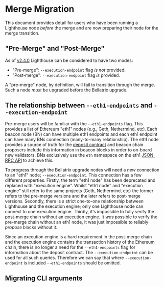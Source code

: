 # Merge Migration

This document provides detail for users who have been running a Lighthouse node *before* the merge
and are now preparing their node for the merge transition.

## "Pre-Merge" and "Post-Merge"

As of [v2.4.0](https://github.com/sigp/lighthouse/releases/tag/v2.4.0) Lighthouse can be considered
to have two modes:

- "Pre-merge": `--execution-endpoint` flag *is not* provided.
- "Post-merge": `--execution-endpoint` flag *is* provided.

A "pre-merge" node, by definition, will fail to transition through the merge. Such a node *must* be
upgraded before the Bellatrix upgrade.

## The relationship between `--eth1-endpoints` and `--execution-endpoint`

Pre-merge users will be familiar with the `--eth1-endpoints` flag. This provides a list of Ethereum
"eth1" nodes (e.g., Geth, Nethermind, etc). Each beacon node (BN) can have multiple eth1 endpoints
and each eth1 endpoint can have many BNs connection (many-to-many relationship). The eth1 node
provides a source of truth for the [deposit
contract](https://ethereum.org/en/staking/deposit-contract/) and beacon chain proposers include this
information in beacon blocks in order to on-board new validators. BNs exclusively use the `eth`
namespace on the eth1 [JSON-RPC API](https://ethereum.org/en/developers/docs/apis/json-rpc/) to
achieve this.

To progress through the Bellatrix upgrade nodes will need a *new* connection to an "eth1" node;
`--execution-endpoint`. This connection has a few different properties. Firstly, the term "eth1
node" has been deprecated and replaced with "execution engine". Whilst "eth1 node" and "execution
engine" still refer to the same projects (Geth, Nethermind, etc) the former refers to the pre-merge
versions and the later refers to post-merge versions. Secondly, there is a strict one-to-one
relationship between Lighthouse and the execution engine; only one Lighthouse node can connect to
one execution engine. Thirdly, it's impossible to fully verify the post-merge chain without an
execution engine. It *was* possible to verify the pre-merge chain without an eth1 node, it was just
impossible to reliably *propose* blocks without it.

Since an execution engine is a hard requirement in the post-merge chain and the execution engine
contains the transaction history of the Ethereum chain, there is no longer a need for the
`--eth1-endpoints` flag for information about the deposit contract. The `--execution-endpoint` can
be used for all such queries. Therefore we can say that where `--execution-endpoint` is included
`--eth1-endpoints` should be omitted.

## Migrating CLI arguments


